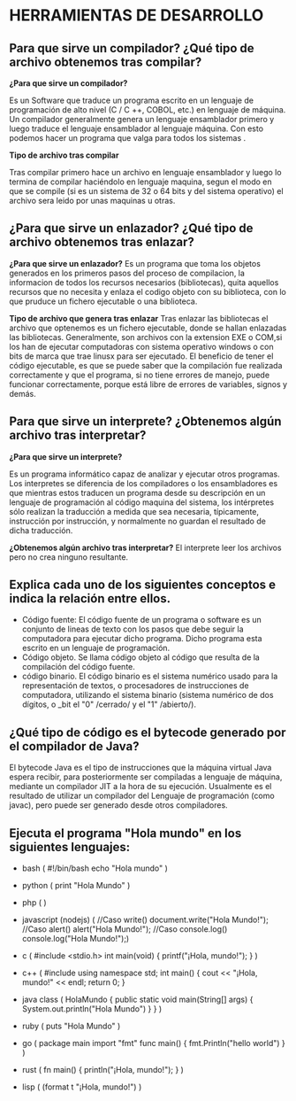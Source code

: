 # HERRAMIENTAS DE DESARROLLO

## Para que sirve un compilador? ¿Qué tipo de archivo obtenemos tras compilar?

**¿Para que sirve un compilador?**

Es un Software que traduce un programa escrito en un lenguaje de programación de alto nivel (C / C ++, COBOL, etc.) en lenguaje de máquina. Un compilador generalmente genera un lenguaje ensamblador primero y luego traduce el lenguaje ensamblador al lenguaje máquina. Con esto podemos hacer un programa que valga para todos los sistemas .

**Tipo de archivo tras compilar**

Tras compilar primero hace un archivo en lenguaje ensamblador y luego lo termina de compilar haciéndolo en lenguaje maquina, segun el modo en que se compile (si es un sistema de 32 o 64 bits y del sistema operativo) el archivo sera leido por unas maquinas u 
otras.

## ¿Para que sirve un enlazador? ¿Qué tipo de archivo obtenemos tras enlazar?

**¿Para que sirve un enlazador?**
Es un programa que toma los objetos generados en los primeros pasos del proceso de compilacion, la informacion de todos los recursos necesarios (bibliotecas), quita aquellos recursos que no necesita y enlaza el codigo objeto con su biblioteca, con lo que pruduce 
un fichero ejecutable o una biblioteca.

**Tipo de archivo que genera tras enlazar**
Tras enlazar las bibliotecas el archivo que optenemos es un fichero ejecutable, donde se hallan enlazadas las bibliotecas. Generalmente, son archivos con la extension EXE o COM,si los han de ejecutar computadoras con sistema operativo windows o con bits de marca 
que trae linusx para ser ejecutado.
El beneficio de tener el código ejecutable, es que se puede saber que la compilación fue realizada correctamente y que el programa, si no tiene errores de manejo, puede funcionar correctamente, porque está libre de errores de variables, signos y demás.

## Para que sirve un interprete? ¿Obtenemos algún archivo tras interpretar?

**¿Para que sirve un interprete?**

Es un programa informático capaz de analizar y ejecutar otros programas. Los interpretes se diferencia de los compiladores o los ensambladores es que mientras estos traducen un programa desde su descripción en un lenguaje de programación al código maquina del sistema, los intérpretes sólo realizan la traducción a medida que sea necesaria, típicamente, instrucción por instrucción, y normalmente no guardan el resultado de dicha traducción.

**¿Obtenemos algún archivo tras interpretar?**
El interprete leer los archivos pero no crea ninguno resultante.

## Explica cada uno de los siguientes conceptos e indica la relación entre ellos.

-   Código fuente: El código fuente de un programa o software es un conjunto de lineas de texto con los pasos que debe seguir la computadora para ejecutar dicho programa. Dicho programa esta escrito en un lenguaje de programación.
-   Código objeto. Se llama código objeto al código que resulta de la compilación del código fuente.
-   código binario. El código binario es el sistema numérico usado para la representación de textos, o procesadores de instrucciones de computadora, utilizando el sistema binario (sistema numérico de dos dígitos, o _bit el "0" /cerrado/ y el "1" /abierto/).


##  ¿Qué tipo de código es el bytecode generado por el compilador de Java?

El bytecode Java es el tipo de instrucciones que la máquina virtual Java espera recibir, para posteriormente ser compiladas a lenguaje de máquina, mediante un compilador JIT  a la hora de su ejecución. Usualmente es el resultado de utilizar un compilador del Lenguaje de programación (como javac), pero puede ser generado desde otros compiladores.

## Ejecuta el programa "Hola mundo" en los siguientes lenguajes:

-   bash ( #!/bin/bash
  echo "Hola mundo" )
  
-   python ( print "Hola Mundo" )

-   php (  <?php echo 'Hola Mundo!'; ?> )

-   javascript (nodejs) ( //Caso write()
document.write("Hola Mundo!");
//Caso alert()
alert("Hola Mundo!");
//Caso console.log()
console.log("Hola Mundo!");)

-   c (   #include <stdio.h>
int main(void)
{
 printf("¡Hola, mundo!");
}   )
-   c++  ( #include <iostream>
using namespace std;
int main()
{
   cout << "¡Hola, mundo!" << endl;
   return 0;
}
-   java class ( HolaMundo
{
    public static void main(String[] args)
    {
        System.out.println("Hola Mundo")
    }
}    )
-   ruby (  puts "Hola Mundo" )
-   go ( package main
import "fmt"
func main() {
    fmt.Println("hello world")
}  )
-   rust ( fn main() {
    println("¡Hola, mundo!");
} )
-   lisp (  (format t "¡Hola, mundo!") )
